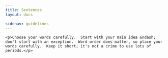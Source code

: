 ```yaml
---
title: Sentences
layout: docs

sidenav: guidelines
---
```







	<p>Choose your words carefully.  Start with your main idea &ndash; don't start with an exception.  Word order does matter, so place your words carefully.  Keep it short; it's not a crime to use lots of periods.</p>
